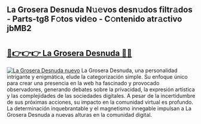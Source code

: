 ## La Grosera Desnuda N𝚞𝚎vos desn𝚞dos filtr𝚊dos - Parts-tg8 F𝚘tos vid𝚎o - C𝚘ntenido atr𝚊ctivo jbMB2

# <h2><a href="http://mbdhrd5.tromn.icu/?c=La+Grosera+Desnuda">🔗👉👉👉 La Grosera Desnuda 🔗🔗</a></h2>

[![La Grosera Desnuda nuevo](https://i.imgur.com/pEAQMta.gif)](http://mbdhrd5.tromn.icu/?c=La+Grosera+Desnuda)
La Grosera Desnuda, una personalidad intrigante y enigmática, elude la categorización simple. Su enfoque único para crear una presencia en la web ha fascinado y provocado observadores, generando debates sobre la privacidad, la expresión artística y las complejidades de las sociedades digitales. A pesar de la incertidumbre de sus próximas acciones, su impacto en la comunidad virtual es profundo. La determinación inquebrantable y el magnetismo innegable impulsan a La Grosera Desnuda a nuevas alturas en la comunidad digital.

